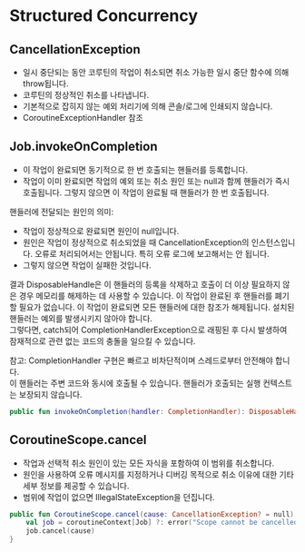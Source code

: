 # Structured Concurrency

## CancellationException
- 일시 중단되는 동안 코루틴의 작업이 취소되면 취소 가능한 일시 중단 함수에 의해 throw됩니다.
- 코루틴의 정상적인 취소를 나타냅니다.
- 기본적으로 잡히지 않는 예외 처리기에 의해 콘솔/로그에 인쇄되지 않습니다.
- CoroutineExceptionHandler 참조


## Job.invokeOnCompletion
- 이 작업이 완료되면 동기적으로 한 번 호출되는 핸들러를 등록합니다.
- 작업이 이미 완료되면 작업의 예외 또는 취소 원인 또는 null과 함께 핸들러가 즉시 호출됩니다. 그렇지 않으면 이 작업이 완료될 때 핸들러가 한 번 호출됩니다.

핸들러에 전달되는 원인의 의미:
- 작업이 정상적으로 완료되면 원인이 null입니다.
- 원인은 작업이 정상적으로 취소되었을 때 CancellationException의 인스턴스입니다. 오류로 처리되어서는 안됩니다. 특히 오류 로그에 보고해서는 안 됩니다.
- 그렇지 않으면 작업이 실패한 것입니다.

결과 DisposableHandle은 이 핸들러의 등록을 삭제하고 호출이 더 이상 필요하지 않은 경우 메모리를 해제하는 데 사용할 수 있습니다.
이 작업이 완료된 후 핸들러를 폐기할 필요가 없습니다. 이 작업이 완료되면 모든 핸들러에 대한 참조가 해제됩니다.
설치된 핸들러는 예외를 발생시키지 않아야 합니다. \
  그렇다면, catch되어 CompletionHandlerException으로 래핑된 후 다시 발생하여 잠재적으로 관련 없는 코드의 충돌을 일으킬 수 있습니다.

참고: CompletionHandler 구현은 빠르고 비차단적이며 스레드로부터 안전해야 합니다. \
  이 핸들러는 주변 코드와 동시에 호출될 수 있습니다. 핸들러가 호출되는 실행 컨텍스트는 보장되지 않습니다.

```kotlin
public fun invokeOnCompletion(handler: CompletionHandler): DisposableHandle
```


## CoroutineScope.cancel

- 작업과 선택적 취소 원인이 있는 모든 자식을 포함하여 이 범위를 취소합니다.
- 원인을 사용하여 오류 메시지를 지정하거나 디버깅 목적으로 취소 이유에 대한 기타 세부 정보를 제공할 수 있습니다.
- 범위에 작업이 없으면 IllegalStateException을 던집니다.

```kotlin
public fun CoroutineScope.cancel(cause: CancellationException? = null) {
    val job = coroutineContext[Job] ?: error("Scope cannot be cancelled because it does not have a job: $this")
    job.cancel(cause)
}
```